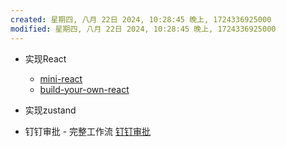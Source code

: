 ```yaml
---
created: 星期四, 八月 22日 2024, 10:28:45 晚上, 1724336925000
modified: 星期四, 八月 22日 2024, 10:28:45 晚上, 1724336925000
---
```



- 实现React
	- [mini-react](https://webdeveloper.beehiiv.com/p/build-react-400-lines-code)
	- [build-your-own-react](https://pomb.us/build-your-own-react/)
- 实现zustand

- 钉钉审批 - 完整工作流
	[钉钉审批](https://github.com/StavinLi/Workflow-React)

